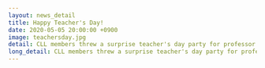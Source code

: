 ```yaml
---
layout: news_detail
title: Happy Teacher's Day!
date: 2020-05-05 20:00:00 +0900
image: teachersday.jpg
detail: CLL members threw a surprise teacher's day party for professor Yim! Due to COVID-19, CLL members met off-campus and had a great turn out. It is not easy to see each other exclusively through zoom during the semester, so we appreciated the chance to see professor Yim and lab members in person. Happy teacher's day and we love you, professor Yim!
long_detail: CLL members threw a surprise teacher's day party for professor Yim! Due to COVID-19, CLL members met off-campus and had a great turn out. It was not easy to see each other during the semester, so we appreciated the chance to see professor Yim and lab members in person. Happy teacher's day and we love you, professor Yim!<br><iframe width="560" height="315" src="https://www.youtube.com/embed/_OJ93yDvGEU" frameborder="0" allow="accelerometer; autoplay; encrypted-media; gyroscope; picture-in-picture" allowfullscreen></iframe>
---
```


